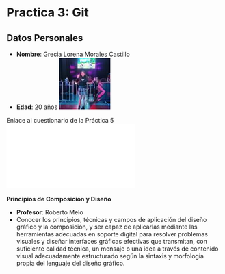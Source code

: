 # Practica 3: Git

## Datos Personales

- **Nombre**: Grecia Lorena Morales Castillo
- **Edad**: 20 años
![Greys](/carpeta/img/greys.jpg)

Enlace al cuestionario de la Práctica 5 ![practica5](/carpeta/practica-5.md)

**Principios de Composición y Diseño**
- **Profesor**: Roberto Melo
- Conocer los principios, técnicas y campos de aplicación del diseño gráfico y la composición, y ser capaz de aplicarlas mediante las herramientas adecuadas en soporte digital para resolver problemas visuales y diseñar interfaces gráficas efectivas que transmitan, con suficiente calidad técnica, un mensaje o una idea a través de contenido visual adecuadamente estructurado según la sintaxis y morfología propia del lenguaje del diseño gráfico.
